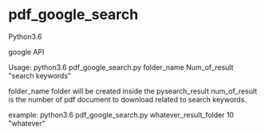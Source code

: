 # pdf_google_search

Python3.6

google API



Usage:
python3.6 pdf_google_search.py folder_name Num_of_result "search keywords"

folder_name folder will be created inside the pysearch_result
num_of_result is the number of pdf document to download related to search keywords.


example: 
  python3.6 pdf_google_search.py whatever_result_folder 10 "whatever"
  
  
